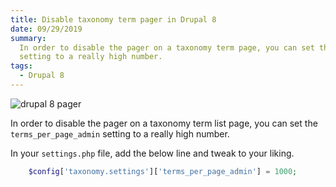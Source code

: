 ```yaml
---
title: Disable taxonomy term pager in Drupal 8
date: 09/29/2019
summary:
  In order to disable the pager on a taxonomy term page, you can set the `terms_per_page_admin`
  setting to a really high number.
tags:
  - Drupal 8
---
```


![drupal 8 pager](/static/static/images/content/drupal-8-pager.jpg)

In order to disable the pager on a taxonomy term list page, you can set the `terms_per_page_admin` setting to a really high number.

In your `settings.php` file, add the below line and tweak to your liking.

```php
	$config['taxonomy.settings']['terms_per_page_admin'] = 1000;
```
